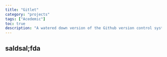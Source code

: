 ```yaml
---
title: "Gitlet"
category: "projects"
tags: ["Acedemic"]
toc: true
description: "A watered down version of the Github version control system"
---
```


## saldsal;fda